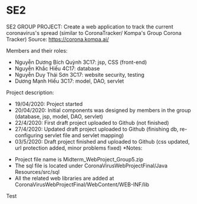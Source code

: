 # SE2
SE2 GROUP PROJECT: Create a web application to track the current coronavirus's spread (similar to CoronaTracker/ Kompa's Group Corona Tracker)
Source: https://corona.kompa.ai/

Members and their roles:
- Nguyễn Dương Bích Quỳnh 3C17: jsp, CSS (front-end)
- Nguyễn Khắc Hiếu 4C17: database
- Nguyễn Duy Thái Sơn 3C17: website security, testing
- Dương Mạnh Hiếu 3C17: model, DAO, servlet

Project description:
- 19/04/2020: Project started
- 20/04/2020: Initial components was designed by members in the group (database, jsp, model, DAO, servlet)
- 22/4/2020: First draft project uploaded to Github (not finished)
- 27/4/2020: Updated draft project uploaded to Github (finishing db, re-configuring servlet file and servlet mapping)
- 03/5/2020: Draft project finished and uploaded to Github (css updated, url protection added, minor problems fixed)
*Notes: 
+ Project file name is Midterm_WebProject_Group5.zip
+ The sql file is located under CoronaVirusWebProjectFinal/Java Resources/src/sql
+ All the related web libraries are added at CoronaVirusWebProjectFinal/WebContent/WEB-INF/lib

Test
